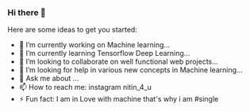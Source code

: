 ### Hi there 👋

<!--
**Nitin523/Nitin523** is a ✨ _special_ ✨ repository because its `README.md` (this file) appears on your GitHub profile.-->

Here are some ideas to get you started:

- 🔭 I’m currently working on Machine learning...
- 🌱 I’m currently learning Tensorflow Deep Learning...
- 👯 I’m looking to collaborate on well functional web projects...
- 🤔 I’m looking for help in various new concepts in Machine learning...
- 💬 Ask me about ...
- 📫 How to reach me: instagram nitin_4_u
- ⚡ Fun fact: I am in  Love with machine that's why i am #single

